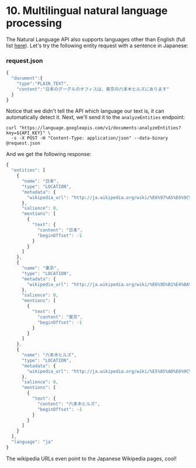 # 10. Multilingual natural language processing

The Natural Language API also supports languages other than English (full list [here](https://cloud.google.com/natural-language/docs/languages)). Let's try the following entity request with a sentence in Japanese:

### request.json

```javascript
{
  "document":{
    "type":"PLAIN_TEXT",
    "content":"日本のグーグルのオフィスは、東京の六本木ヒルズにあります"
  }
}
```

Notice that we didn't tell the API which language our text is, it can automatically detect it. Next, we'll send it to the `analyzeEntities` endpoint:

```
curl "https://language.googleapis.com/v1/documents:analyzeEntities?key=${API_KEY}" \
  -s -X POST -H "Content-Type: application/json" --data-binary @request.json
```

And we get the following response:

```javascript
{
  "entities": [
    {
      "name": "日本",
      "type": "LOCATION",
      "metadata": {
        "wikipedia_url": "http://ja.wikipedia.org/wiki/%E6%97%A5%E6%9C%AC"
      },
      "salience": 0,
      "mentions": [
        {
          "text": {
            "content": "日本",
            "beginOffset": -1
          }
        }
      ]
    },
    {
      "name": "東京",
      "type": "LOCATION",
      "metadata": {
        "wikipedia_url": "http://ja.wikipedia.org/wiki/%E6%9D%B1%E4%BA%AC"
      },
      "salience": 0,
      "mentions": [
        {
          "text": {
            "content": "東京",
            "beginOffset": -1
          }
        }
      ]
    },
    {
      "name": "六本木ヒルズ",
      "type": "LOCATION",
      "metadata": {
        "wikipedia_url": "http://ja.wikipedia.org/wiki/%E5%85%AD%E6%9C%AC%E6%9C%A8%E3%83%92%E3%83%AB%E3%82%BA"
      },
      "salience": 0,
      "mentions": [
        {
          "text": {
            "content": "六本木ヒルズ",
            "beginOffset": -1
          }
        }
      ]
    }
  ],
  "language": "ja"
}
```

The wikipedia URLs even point to the Japanese Wikipedia pages, cool!